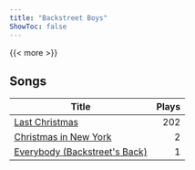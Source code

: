 ```yaml
---
title: "Backstreet Boys"
ShowToc: false
---
```


{{< more >}}

## Songs
Title | Plays 
----- | -----: 
[Last Christmas](/songs/last-christmas) | 202
[Christmas in New York](/songs/christmas-in-new-york) | 2
[Everybody (Backstreet's Back)](/songs/everybody-backstreets-back) | 1

